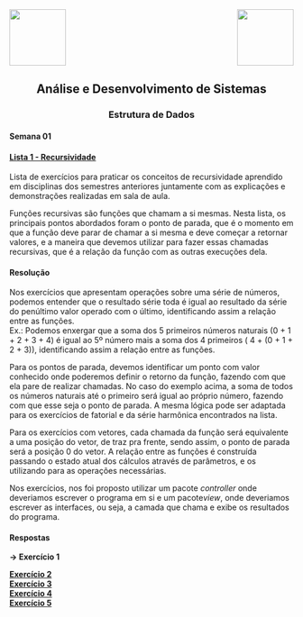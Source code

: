 <div>
  <img src="https://www.fateczl.edu.br/assets/logos/fatec-zl.png" height=100>
  <img src="https://www.fateczl.edu.br/assets/logos/novo-logo-colorido.png" align="right" height=100>
</div>

<h2 align="center">Análise e Desenvolvimento de Sistemas</h2>
<h3 align="center">Estrutura de Dados</h3>
<h4>Semana 01</h4>

<h4>
  
[Lista 1 - Recursividade](https://github.com/leo-gremes-ads/ED_S01_E01_Soma-Naturais/blob/main/Lista%201%20-%20Recursividade.pdf)
</h4>
Lista de exercícios para praticar os conceitos de recursividade aprendido em disciplinas dos semestres anteriores juntamente com as explicações e demonstrações realizadas em sala de aula.

Funções recursivas são funções que chamam a si mesmas. Nesta lista, os principais pontos abordados foram o ponto de parada, que é o momento em que a função deve parar de chamar a si mesma e deve começar a retornar valores, e a maneira que devemos utilizar para fazer essas chamadas recursivas, que é a relação da função com as outras execuções dela.

<h4>Resolução</h4>
<p>Nos exercícios que apresentam operações sobre uma série de números, podemos entender que o resultado série toda é igual ao resultado da série do penúltimo valor operado com o último, identificando assim a relação entre as funções.<br>
Ex.: Podemos enxergar que a soma dos 5 primeiros números naturais (0 + 1 + 2 + 3 + 4) é igual ao 5º número mais a soma dos 4 primeiros ( 4 + (0 + 1 + 2 + 3)), identificando assim a relação entre as funções.
<p>Para os pontos de parada, devemos identificar um ponto com valor conhecido onde poderemos definir o retorno da função, fazendo com que ela pare de realizar chamadas. No caso do exemplo acima, a soma de todos os números naturais até o primeiro será igual ao próprio número, fazendo com que esse seja o ponto de parada.
A mesma lógica pode ser adaptada para os exercícios de fatorial e da série harmônica encontrados na lista.

<p>Para os exercícios com vetores, cada chamada da função será equivalente a uma posição do vetor, de traz pra frente, sendo assim, o ponto de parada será a posição 0 do vetor. A relação entre as funções é construída passando o estado atual dos cálculos através de parâmetros, e os utilizando para as operações necessárias.

<p>Nos exercícios, nos foi proposto utilizar um pacote <i>controller</i> onde deveriamos escrever o programa em si e um pacote<i>view</i>, onde deveriamos escrever as interfaces, ou seja, a camada que chama e exibe os resultados do programa.

<h4>Respostas<br><br>
-> Exercício 1

[Exercício 2](https://github.com/leo-gremes-ads/ED_S01_E02_Menor-Numero-Vetor)<br>
[Exercício 3](https://github.com/leo-gremes-ads/ED_S01_E03_Fatorial)<br>
[Exercício 4](https://github.com/leo-gremes-ads/ED_S01_E04_Negativos-Vetor)<br>
[Exercício 5](https://github.com/leo-gremes-ads/ED_S01_E05_Serie-Harmonica)<br>
</h4>
